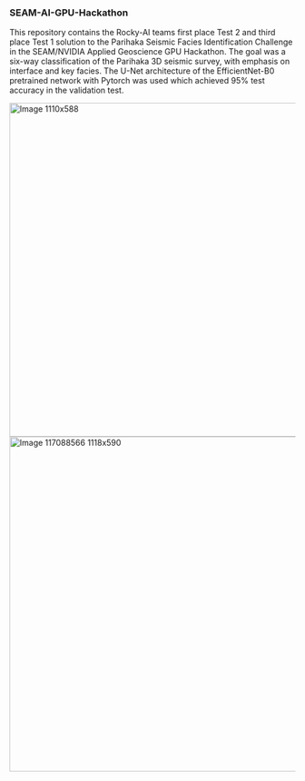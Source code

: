 ### SEAM-AI-GPU-Hackathon

This repository contains the Rocky-AI teams first place Test 2 and third place Test 1 solution to the Parihaka Seismic Facies Identification Challenge in the SEAM/NVIDIA Applied Geoscience GPU Hackathon. The goal was a six-way classification of the Parihaka 3D seismic survey, with emphasis on interface and key facies. The U-Net architecture of the EfficientNet-B0 pretrained network with Pytorch was used which achieved 95% test accuracy in the validation test. 


<img width="1110" height="588" alt="Image 1110x588" src="https://github.com/user-attachments/assets/2dbf1cd1-af9a-4d1f-b1ce-13c6a0b6fa74" />

<img width="1118" height="590" alt="Image 117088566 1118x590" src="https://github.com/user-attachments/assets/2b057575-8c74-4dee-8613-2002753af40c" />

